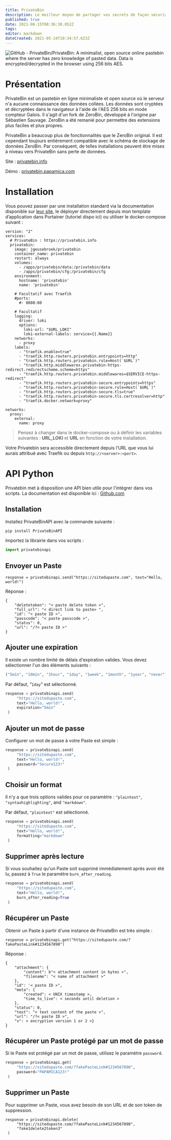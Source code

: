 ```yaml
---
title: PrivateBin
description: Le meilleur moyen de partager vos secrets de façon sécurisé et avec une API !
published: true
date: 2021-06-15T08:36:30.052Z
tags: 
editor: markdown
dateCreated: 2021-05-24T10:34:57.623Z
---
```


![GitHub - PrivateBin/PrivateBin: A minimalist, open source online pastebin  where the server has zero knowledge of pasted data. Data is  encrypted/decrypted in the browser using 256 bits AES.](https://camo.githubusercontent.com/35eb22889fe1705b5a7c3834683b64fbbb191ce4a0735b07cb292c6f0b1bca2c/68747470733a2f2f63646e2e7261776769742e636f6d2f5072697661746542696e2f6173736574732f6d61737465722f696d616765732f707265766965772f6c6f676f536d616c6c2e706e67)

# Présentation

PrivateBin est un pastebin en ligne minimaliste et open source où le serveur n'a aucune connaissance des données collées. Les données sont cryptées et décryptées dans le navigateur à l'aide de l'AES 256 bits en mode compteur Galois. Il s'agit d'un fork de ZeroBin, développé à l'origine par Sébastien Sauvage. ZeroBin a été remanié pour permettre des extensions plus faciles et plus propres. 

PrivateBin a beaucoup plus de fonctionnalités que le ZeroBin original. Il est cependant toujours entièrement compatible avec le schéma de stockage de données ZeroBin. Par conséquent, de telles installations peuvent être mises à niveau vers PrivateBin sans perte de données.

Site : [privatebin.info](https://privatebin.info)

Démo : [privatebin.papamica.com](https://privatebin.papamica.com)

# Installation

Vous pouvez passer par une installation standard via la documentation disponible sur [leur site](https://github.com/PrivateBin/PrivateBin/blob/master/INSTALL.md#installation), le déployer directement depuis mon template d’application dans Portainer (tutoriel dispo ici) ou utiliser le docker-compose suivant : 

```plaintext
version: "2"
services:
  # PrivateBin : https://privatebin.info
  privatebin:
    image: jgeusebroek/privatebin
    container_name: privatebin
    restart: always
    volumes:
      - /apps/privatebin/data:/privatebin/data
      - /apps/privatebin/cfg:/privatebin/cfg
    environment:
      hostname: 'privatebin'
      name: 'privatebin'
      
    # Facultatif avec Traefik
    #ports:
      #- 8080:80

    # Facultatif  
    logging:
      driver: loki
      options:
        loki-url: "$URL_LOKI"
        loki-external-labels: service={{.Name}}
    networks:
      - proxy
    labels:
      - "traefik.enable=true"
      - "traefik.http.routers.privatebin.entrypoints=http"
      - "traefik.http.routers.privatebin.rule=Host(`$URL`)"
      - "traefik.http.middlewares.privatebin-https-redirect.redirectscheme.scheme=https"
      - "traefik.http.routers.privatebin.middlewares=$SERVICE-https-redirect"
      - "traefik.http.routers.privatebin-secure.entrypoints=https"
      - "traefik.http.routers.privatebin-secure.rule=Host(`$URL`)"
      - "traefik.http.routers.privatebin-secure.tls=true"
      - "traefik.http.routers.privatebin-secure.tls.certresolver=http"
      - "traefik.docker.network=proxy"
  
networks:
  proxy:
    external:
      name: proxy
```

> Pensez à changer dans le docker-compose ou à définir les variables suivantes : **URL\_LOKI** et **URL** en fonction de votre installation.

Votre Privatebin sera accessible directement depuis l’URL que vous lui aurais attribué avec Traefik ou depuis `http://<server>:<port>`.

# API Python

Privatebin met à disposition une API bien utile pour l'intégrer dans vos scripts. La documentation est disponible ici : [Github.com](https://github.com/PrivateBin/PrivateBin/wiki/API)

## Installation

Installez PrivateBinAPI avec la commande suivante : 

```python
pip install PrivateBinAPI
```

Importez la librairie dans vos scripts :

```python
import privatebinapi
```

## Envoyer un Paste

```plaintext
response = privatebinapi.send("https://sitedupaste.com", text="Hello, world!")
```

Réponse :

```plaintext
{
    "deletetoken": "< paste delete token >",
    "full_url": "< direct link to paste> ",
    "id": "< paste ID >",
    "passcode": "< paste passcode >",
    "status": 0,
    "url": "/?< paste ID >"
}
```

## Ajouter une expiration

Il existe un nombre limité de délais d'expiration valides. Vous devez sélectionner l'un des éléments suivants :

```python
("5min", "10min", "1hour", "1day", "1week", "1month", "1year", "never")
```

Par défaut, “`1day`” est sélectionné.

```python
response = privatebinapi.send(
     "https://sitedupaste.com",
     text="Hello, world!",
     expiration="5min"
 )
```

## Ajouter un mot de passe

Configurer un mot de passe à votre Paste est simple :

```python
response = privatebinapi.send(
     "https://sitedupaste.com",
     text="Hello, world!",
     password="Secure123!"
 )
```

## Choisir un format

Il n'y a que trois options valides pour ce paramètre : `"plaintext"`, `"syntaxhighlighting"`, and `"markdown"`.

Par défaut, `"plaintext"` est sélectionné.

```python
response = privatebinapi.send(
     "https://sitedupaste.com",
     text="Hello, world!",
     formatting="markdown"
 )
```

## Supprimer après lecture

Si vous souhaitez qu'un Paste soit supprimé immédiatement après avoir été lu, passez à `True` le paramètre `burn_after_reading`.

```python
response = privatebinapi.send(
     "https://sitedupaste.com",
     text="Hello, world!",
     burn_after_reading=True
 )
```

## Récupérer un Paste

Obtenir un Paste à partir d'une instance de PrivateBin est très simple :

```plaintext
response = privatebinapi.get("https://sitedupaste.com/?fakePasteLink#1234567890")
```

Réponse :

```plaintext
{
    "attachment": {
        "content": b"< attachment content in bytes >",
        "filename": "< name of attachment >"
    },
    "id": '< paste ID >",
    "meta": {
        "created": < UNIX timestamp >,
        "time_to_live": < seconds until deletion >
    },
    "status": 0,
    "text": "< text content of the paste >",
    "url": "/?< paste ID >",
    "v": < encryption version 1 or 2 >}
}
```

## Récupérer un Paste protégé par un mot de passe

Si le Paste est protégé par un mot de passe, utilisez le paramètre `password`.

```python
response = privatebinapi.get(
     "https://sitedupaste.com/?fakePasteLink#1234567890",
     password="PAPAMICA123!"
 )
```

## Supprimer un Paste

Pour supprimer un Paste, vous avez besoin de son URL et de son token de suppression.

```plaintext
response = privatebinapi.delete(
     "https://sitedupaste.com/?fakePasteLink#1234567890",
     "fake1delete2token3"
 )
```